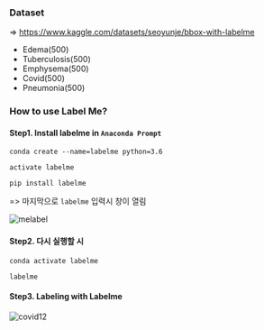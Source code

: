 ### Dataset
=> https://www.kaggle.com/datasets/seoyunje/bbox-with-labelme

- Edema(500)
- Tuberculosis(500)
- Emphysema(500)
- Covid(500)
- Pneumonia(500)

### How to use Label Me?

#### Step1. Install labelme in `Anaconda Prompt`

`conda create --name=labelme python=3.6`

`activate labelme`

`pip install labelme`

=> 마지막으로 `labelme` 입력시 창이 열림 

![melabel](https://github.com/user-attachments/assets/3b9cd05b-868f-4206-b409-09209d6302dd)

#### Step2. 다시 실행할 시

`conda activate labelme`

`labelme`

#### Step3. Labeling with Labelme
![covid12](https://github.com/user-attachments/assets/588d1871-d347-4d04-b219-ba7d648ff5ae)
